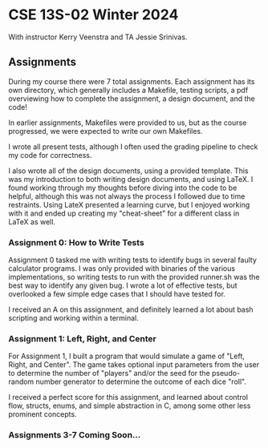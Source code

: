 # CSE 13S-02 Winter 2024

With instructor Kerry Veenstra and TA Jessie Srinivas.

## Assignments

During my course there were 7 total assignments. Each assignment has its own directory, which generally includes a Makefile, testing scripts, a pdf overviewing how to complete the assignment, a design document, and the code!

In earlier assignments, Makefiles were provided to us, but as the course progressed, we were expected to write our own Makefiles. 

I wrote all present tests, although I often used the grading pipeline to check my code for correctness. 

I also wrote all of the design documents, using a provided template. This was my introduction to both writing design documents, and using LaTeX. I found working through my thoughts before diving into the code to be helpful, although this was not always the process I followed due to time restraints. Using LateX presented a learning curve, but I enjoyed working with it and ended up creating my "cheat-sheet" for a different class in LaTeX as well.

### Assignment 0: How to Write Tests

Assignment 0 tasked me with writing tests to identify bugs in several faulty calculator programs. I was only provided with binaries of the various implementations, so writing tests to run with the provided runner.sh was the best way to identify any given bug. I wrote a lot of effective tests, but overlooked a few simple edge cases that I should have tested for. 

I received an A on this assignment, and definitely learned a lot about bash scripting and working within a terminal.

### Assignment 1: Left, Right, and Center

For Assignment 1, I built a program that would simulate a game of "Left, Right, and Center". The game takes optional input parameters from the user to determine the number of "players" and/or the seed for the pseudo-random number generator to determine the outcome of each dice "roll". 

I received a perfect score for this assignment, and learned about control flow, structs, enums, and simple abstraction in C, among some other less prominent concepts.

### Assignments 3-7 Coming Soon...